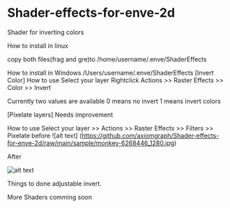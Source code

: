 # Shader-effects-for-enve-2d
Shader for inverting colors

How to install in linux

copy both files(frag and gre)to
/home/username/.enve/ShaderEffects
 
How to install in Windows
/Users/username/.enve/ShaderEffects
[Invert Color]
How to use
Select your layer Rightclick Actions >> Raster Effects >> Color >> Invert

Currently two values are available
0 means no invert
1 means invert colors

[Pixelate layers] Needs improvement

How to use
Select your layer >> Actions >> Raster Effects >> Filters >> Pixelate
before
![alt text] (https://github.com/axiomgraph/Shader-effects-for-enve-2d/raw/main/sample/monkey-6268446_1280.jpg)

After

![alt text](https://github.com/axiomgraph/Shader-effects-for-enve-2d/raw/main/sample/Screenshot%20from%202021-07-19%2011-46-00.png)

Things to done
adjustable invert.

More Shaders comming soon

